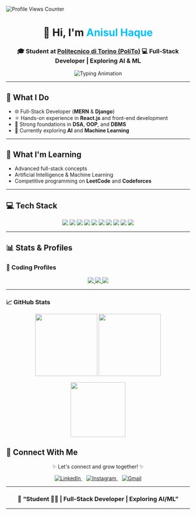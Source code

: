 <!-- Profile README for Anisul Haque -->
<p align="left">
  <img src="https://komarev.com/ghpvc/?username=anisul770&label=Profile%20Views&color=0e75b6&style=flat" alt="Profile Views Counter" />
</p>
<h1 align="center">👋 Hi, I'm <span style="color:#00BFFF;">Anisul Haque</span></h1>

<h3 align="center">
🎓 Student at <a href="https://www.polito.it/">Politecnico di Torino (PoliTo)</a>  
💻 Full-Stack Developer | Exploring AI & ML
</h3>

<p align="center">
  <img src="https://readme-typing-svg.demolab.com?font=Fira+Code&size=22&duration=3000&pause=800&center=true&vCenter=true&width=500&lines=Software-Developer;Full-Stack+Developer;React+%7C+Django+%7C+MERN;AI+%26+Machine+Learning+Enthusiast;Passionate+about+Clean+Code" alt="Typing Animation" />
</p>

---

## 💼 What I Do

- 🌐 Full-Stack Developer (**MERN** & **Django**)  
- ⚛️ Hands-on experience in **React.js** and front-end development  
- 🧩 Strong foundations in **DSA**, **OOP**, and **DBMS**  
- 🤖 Currently exploring **AI** and **Machine Learning**

---

## 🌱 What I'm Learning

- Advanced full-stack concepts  
- Artificial Intelligence & Machine Learning  
- Competitive programming on **LeetCode** and **Codeforces**

---

## 💻 Tech Stack

<p align="center">
  <img src="https://img.shields.io/badge/c-%2300599C.svg?style=for-the-badge&logo=c&logoColor=white" />
  <img src="https://img.shields.io/badge/c++-%2300599C.svg?style=for-the-badge&logo=c%2B%2B&logoColor=white" />
  <img src="https://img.shields.io/badge/java-%23ED8B00.svg?style=for-the-badge&logo=openjdk&logoColor=white" />
  <img src="https://img.shields.io/badge/python-3670A0?style=for-the-badge&logo=python&logoColor=ffdd54" />
  <img src="https://img.shields.io/badge/react-%2320232a.svg?style=for-the-badge&logo=react&logoColor=%2361DAFB" />
  <img src="https://img.shields.io/badge/Django-%23092E20.svg?style=for-the-badge&logo=django&logoColor=white" />
  <img src="https://img.shields.io/badge/mysql-4479A1.svg?style=for-the-badge&logo=mysql&logoColor=white" />
  <img src="https://img.shields.io/badge/MongoDB-%234ea94b.svg?style=for-the-badge&logo=mongodb&logoColor=white" />
  <img src="https://img.shields.io/badge/git-%23F05033.svg?style=for-the-badge&logo=git&logoColor=white" />
  <img src="https://img.shields.io/badge/github-%23121011.svg?style=for-the-badge&logo=github&logoColor=white" />
</p>

---

## 📊 Stats & Profiles

### 🔗 Coding Profiles

<p align="center">
  <a href="https://leetcode.com/u/anisulhaque773/">
    <img src="https://img.shields.io/badge/LeetCode-FFA116?style=for-the-badge&logo=LeetCode&logoColor=white" />
  </a>
  <a href="https://codeforces.com/profile/anisul770">
    <img src="https://img.shields.io/badge/Codeforces-1F8ACB?style=for-the-badge&logo=Codeforces&logoColor=white" />
  </a>
  <a href="https://www.hackerrank.com/profile/anisul773">
    <img src="https://img.shields.io/badge/HackerRank-2EC866?style=for-the-badge&logo=HackerRank&logoColor=white" />
  </a>
</p>

---

### 📈 GitHub Stats

<p align="center">
  <img src="https://github-readme-stats.vercel.app/api?username=anisul770&theme=tokyonight&hide_border=false&include_all_commits=false&count_private=true" height="170" />
  <img src="https://nirzak-streak-stats.vercel.app/?user=YeacinSanto&theme=dark&hide_border=false" height="170" />
</p>

<p align="center">
  <img src="https://github-readme-stats.vercel.app/api/top-langs/?username=anisul770&theme=tokyonight&hide_border=false&layout=compact&langs_count=8" height="150" />
</p>

## 🤝 Connect With Me

<div align="center">

✨ Let's connect and grow together! ✨  

<a href="https://www.linkedin.com/in/anisul770/" target="_blank">
  <img src="https://img.shields.io/badge/LinkedIn-%230077B5.svg?style=for-the-badge&logo=linkedin&logoColor=white&labelColor=0077B5" alt="LinkedIn" />
</a>
&nbsp;&nbsp;
<a href="https://www.instagram.com/anisul_haque_/" target="_blank">
  <img src="https://img.shields.io/badge/Instagram-%23E4405F.svg?style=for-the-badge&logo=instagram&logoColor=white&labelColor=E4405F" alt="Instagram" />
</a>
&nbsp;&nbsp;
<a href="mailto:anisulhaque773@gmail.com">
  <img src="https://img.shields.io/badge/Email%20Me-D14836?style=for-the-badge&logo=gmail&logoColor=white" alt="Gmail" />
</a>

</div>

---

<h3 align="center">🧠 “Student 👨‍💻 | Full-Stack Developer | Exploring AI/ML”</h3>

---
